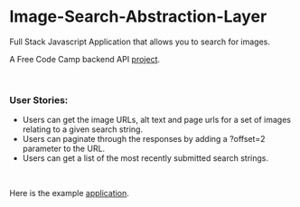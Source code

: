 # Image-Search-Abstraction-Layer
Full Stack Javascript Application that allows you to search for images.
<p>A Free Code Camp backend API <a href="https://www.freecodecamp.org/challenges/image-search-abstraction-layer">project</a>.</p>
<br>
<h3>User Stories:</h3>
<ul>
  <li> Users can get the image URLs, alt text and page urls for a set of images relating to a given search string.</li>
  <li>Users can paginate through the responses by adding a ?offset=2 parameter to the URL.</li>
  <li>Users can get a list of the most recently submitted search strings.</li>
</ul>
<br>
<p>Here is the example <a href="https://warm-fortress-88419.herokuapp.com/">application</a>.</p>
